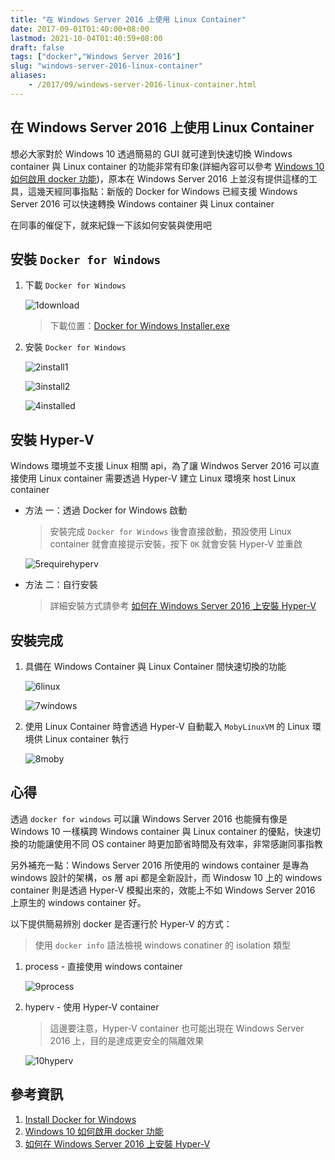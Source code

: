 ```yaml
---
title: "在 Windows Server 2016 上使用 Linux Container"
date: 2017-09-01T01:40:00+08:00
lastmod: 2021-10-04T01:40:59+08:00
draft: false
tags: ["docker","Windows Server 2016"]
slug: "windows-server-2016-linux-container"
aliases:
    - /2017/09/windows-server-2016-linux-container.html
---
```

## 在 Windows Server 2016 上使用 Linux Container

想必大家對於 Windows 10 透過簡易的 GUI 就可達到快速切換 Windows container 與 Linux container 的功能非常有印象(詳細內容可以參考 [Windows 10 如何啟用 docker 功能](/2017/05/windows-10-docker.html))，原本在 Windows Server 2016 上並沒有提供這樣的工具，這幾天經同事指點：新版的 Docker for Windows 已經支援 Windows Server 2016 可以快速轉換 Windows container 與 Linux container

在同事的催促下，就來紀錄一下該如何安裝與使用吧

## 安裝 `Docker for Windows`

1. 下載 `Docker for Windows`

    ![1download](https://user-images.githubusercontent.com/3851540/29936634-832f318a-8eb5-11e7-9444-fc32d767e153.png)

    > 下載位置：[Docker for Windows Installer.exe](https://download.docker.com/win/stable/Docker%20for%20Windows%20Installer.exe)

2. 安裝 `Docker for Windows`

    ![2install1](https://user-images.githubusercontent.com/3851540/29936633-832e7768-8eb5-11e7-8a65-b02b4834549b.png)

    ![3install2](https://user-images.githubusercontent.com/3851540/29936632-83274538-8eb5-11e7-887c-d174d4646251.png)

    ![4installed](https://user-images.githubusercontent.com/3851540/29936635-8330400c-8eb5-11e7-9033-f2470684d793.png)

## 安裝 Hyper-V

Windows 環境並不支援 Linux 相關 api，為了讓 Windwos Server 2016 可以直接使用 Linux container 需要透過 Hyper-V 建立 Linux 環境來 host Linux container

* 方法 一：透過 Docker for Windows 啟動

    > 安裝完成 `Docker for Windows` 後會直接啟動，預設使用 Linux container 就會直接提示安裝，按下 `OK` 就會安裝 Hyper-V 並重啟

    ![5requirehyperv](https://user-images.githubusercontent.com/3851540/29936637-83580506-8eb5-11e7-9864-a0b9d8e64440.png)

* 方法 二：自行安裝

    > 詳細安裝方式請參考 [如何在 Windows Server 2016 上安裝 Hyper-V](/2017/05/windows-server-2016-hyper-v.html)

## 安裝完成

1. 具備在 Windows Container 與 Linux Container 間快速切換的功能

    ![6linux](https://user-images.githubusercontent.com/3851540/29936636-8357e274-8eb5-11e7-8642-cf4b874cf403.png)

    ![7windows](https://user-images.githubusercontent.com/3851540/29936641-845849e8-8eb5-11e7-93f1-664f96df1901.png)

2. 使用 Linux Container 時會透過 Hyper-V 自動載入 `MobyLinuxVM` 的 Linux 環境供 Linux container 執行

    ![8moby](https://user-images.githubusercontent.com/3851540/29936638-8362aa38-8eb5-11e7-83e7-71dcd85d560f.png)

## 心得

透過 `docker for windows` 可以讓 Windows Server 2016 也能擁有像是 Windows 10 一樣橫跨 Windows container 與 Linux container 的優點，快速切換的功能讓使用不同 OS container 時更加節省時間及有效率，非常感謝同事指教

另外補充一點：Windows Server 2016 所使用的 windows container 是專為 windows 設計的架構，os 層 api 都是全新設計，而 Windosw 10 上的 windows container 則是透過 Hyper-V 模擬出來的，效能上不如 Windows Server 2016 上原生的 windows container 好。

以下提供簡易辨別 docker 是否運行於 Hyper-V 的方式：

> 使用 `docker info` 語法檢視 windows conatiner 的 isolation 類型

1. process - 直接使用 windows container

    ![9process](https://user-images.githubusercontent.com/3851540/29936639-83672450-8eb5-11e7-9200-d368cb36ddb1.png)

2. hyperv - 使用 Hyper-V container

    > 這邊要注意，Hyper-V container 也可能出現在 Windows Server 2016 上，目的是達成更安全的隔離效果

    ![10hyperv](https://user-images.githubusercontent.com/3851540/29936640-839f5c26-8eb5-11e7-8907-e18f13c0cc91.png)

## 參考資訊

1. [Install Docker for Windows](https://docs.docker.com/docker-for-windows/install/)
2. [Windows 10 如何啟用 docker 功能](/2017/05/windows-10-docker.html)
3. [如何在 Windows Server 2016 上安裝 Hyper-V](/2017/05/windows-server-2016-hyper-v.html)
